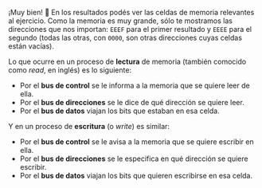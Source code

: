 ¡Muy bien! :tada: En los resultados podés ver las celdas de memoria relevantes al ejercicio. Como la memoria es muy grande, sólo te mostramos las direcciones que nos importan: `EEEF` para el primer resultado y `EEEE` para el segundo (todas las otras, con `0000`, son otras direcciones cuyas celdas están vacías).

Lo que ocurre en un proceso de **lectura** de memoria (también comocido como *read*, en inglés) es lo siguiente:

* Por el **bus de control** se le informa a la memoria que se quiere leer de ella.
* Por el **bus de direcciones** se le dice de qué dirección se quiere leer.
* Por el **bus de datos** viajan los bits que estaban en esa celda.

Y en un proceso de **escritura** (o *write*) es similar:

* Por el **bus de control** se le avisa a la memoria que se quiere escribir en ella.
* Por el **bus de direcciones** se le especifica en qué dirección se quiere escribir.
* Por el **bus de datos** viajan los bits que quieren escribirse en esa celda.